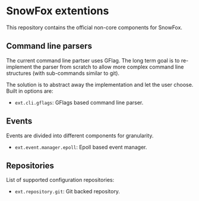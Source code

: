 SnowFox extentions
==================
This repository contains the official non-core components for SnowFox.


Command line parsers
--------------------
The current command line partser uses GFlag.
The long term goal is to re-implement the parser from scratch to allow
more complex command line structures (with sub-commands similar to git).

The solution is to abstract away the implementation and let the user choose.
Built in options are:

  * `ext.cli.gflags`: GFlags based command line parser.


Events
------
Events are divided into different components for granularity.

  * `ext.event.manager.epoll`: Epoll based event manager.


Repositories
------------
List of supported configuration repositories:

  * `ext.repository.git`: Git backed repository.

